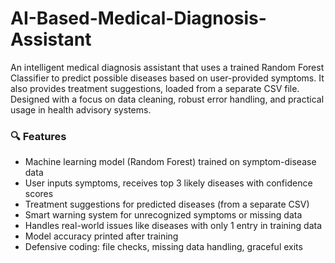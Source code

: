 # AI-Based-Medical-Diagnosis-Assistant
An intelligent medical diagnosis assistant that uses a trained Random Forest Classifier to predict possible diseases based on user-provided symptoms. It also provides treatment suggestions, loaded from a separate CSV file. Designed with a focus on data cleaning, robust error handling, and practical usage in health advisory systems.

### 🔍 Features
-  Machine learning model (Random Forest) trained on symptom-disease data
-  User inputs symptoms, receives top 3 likely diseases with confidence scores
-  Treatment suggestions for predicted diseases (from a separate CSV)
-  Smart warning system for unrecognized symptoms or missing data
-  Handles real-world issues like diseases with only 1 entry in training data
-  Model accuracy printed after training
-  Defensive coding: file checks, missing data handling, graceful exits
